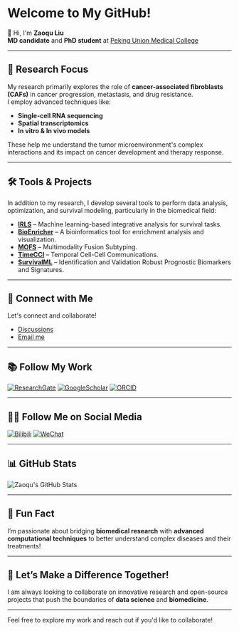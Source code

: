 # Welcome to My GitHub!

👋 Hi, I'm **Zaoqu Liu**  
**MD candidate** and **PhD student** at [Peking Union Medical College](http://www.cams.ac.cn/)

---

## 🔬 Research Focus
My research primarily explores the role of **cancer-associated fibroblasts (CAFs)** in cancer progression, metastasis, and drug resistance.  
I employ advanced techniques like:
- **Single-cell RNA sequencing**
- **Spatial transcriptomics**
- **In vitro & In vivo models**  

These help me understand the tumor microenvironment's complex interactions and its impact on cancer development and therapy response.

---

## 🛠️ Tools & Projects

In addition to my research, I develop several tools to perform data analysis, optimization, and survival modeling, particularly in the biomedical field:

- [**IRLS**](https://github.com/Zaoqu-Liu/IRLS) – Machine learning-based integrative analysis for survival tasks.
- [**BioEnricher**](https://github.com/Zaoqu-Liu/BioEnricher) – A bioinformatics tool for enrichment analysis and visualization.
- [**MOFS**](https://github.com/Zaoqu-Liu/MOFS) – Multimodality Fusion Subtyping.
- [**TimeCCI**](https://github.com/Zaoqu-Liu/TimeCCI) – Temporal Cell-Cell Communications.
- [**SurvivalML**](https://github.com/Zaoqu-Liu/SurvivalML) – Identification and Validation Robust Prognostic Biomarkers and Signatures.

---

## 💬 Connect with Me

Let's connect and collaborate!  
- [Discussions](https://github.com/Zaoqu-Liu/Zaoqu-Liu/issues)  
- [Email me](mailto:liuzaoqu@163.com)

---

## 📚 Follow My Work

[![ResearchGate](https://img.shields.io/badge/ResearchGate-2a9d8f)](https://www.researchgate.net/profile/Zaoqu-Liu/research)
[![GoogleScholar](https://img.shields.io/badge/GoogleScholar-4d90fe)](https://scholar.google.com/citations?user=cuGDrMsAAAAJ&hl=zh-CN)
[![ORCID](https://img.shields.io/badge/ORCID-green)](https://orcid.org/0000-0002-0452-742X)

---

## 🧑‍💻 Follow Me on Social Media

[![Bilibili](https://img.shields.io/badge/Bilibili-fb7299)](https://space.bilibili.com/375135306?spm_id_from=333.1007.0.0) [![WeChat](https://img.shields.io/badge/WeChat-127475)](https://github.com/Zaoqu-Liu/Zaoqu-Liu/issues/1)

---

## 📊 GitHub Stats

![Zaoqu's GitHub Stats](https://github-readme-stats.vercel.app/api?username=Zaoqu-Liu&show_icons=true&count_private=true&hide=prs&theme=radical)

---

## 🚀 Fun Fact
I’m passionate about bridging **biomedical research** with **advanced computational techniques** to better understand complex diseases and their treatments!

---

## 📍 Let’s Make a Difference Together!

I am always looking to collaborate on innovative research and open-source projects that push the boundaries of **data science** and **biomedicine**.

---

Feel free to explore my work and reach out if you'd like to collaborate!
